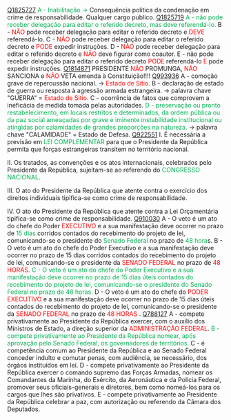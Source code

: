 [Q1825727](https://www.qconcursos.com/questoes-militares/questoes/e94237b1-26)
<span style="color:rgb(0, 176, 80)">A - Inabilitação -> </span>  Consequência politica da condenação em crime de responsabilidade. Qualquer cargo publico.
[Q1825719](https://www.qconcursos.com/questoes-militares/questoes/e9247922-26)
<span style="color:rgb(0, 176, 80)">A - não pode receber delegação para editar o referido decreto, mas deve referendá-lo.</span>
B - <span style="color:rgb(255, 0, 0)">NÃO</span> pode receber delegação para editar o referido decreto e <span style="color:rgb(255, 0, 0)">DEVE</span> referendá-lo.
C - <span style="color:rgb(255, 0, 0)">NÃO</span> pode receber delegação para editar o referido decreto e <span style="color:rgb(255, 0, 0)">PODE</span> expedir instruções.
D - <span style="color:rgb(255, 0, 0)">NÃO</span> pode receber delegação para editar o referido decreto e <span style="color:rgb(255, 0, 0)">NÃO</span> deve figurar como coautor. 
E - não pode receber delegação para editar o referido decreto <span style="color:rgb(255, 0, 0)">PODE</span> referendá-lo <span style="color:rgb(255, 0, 0)">E</span> pode expedir instruções.
[Q1814871](https://www.qconcursos.com/questoes-militares/questoes/9fffaac7-16)
PRESIDENTE <span style="color:rgb(255, 0, 0)">NÃO</span> PROMUNGA, <span style="color:rgb(255, 0, 0)">NÃO</span> SANCIONA e <span style="color:rgb(255, 0, 0)">NÃO</span> VETA emenda à Constituição!!!!
[Q993936](https://www.qconcursos.com/questoes-militares/questoes/ae78da7f-7f)
A - comoção grave de repercussão nacional. -> <span style="color:rgb(255, 0, 0)">Estado de Sitio</span>.
B - declaração de estado de guerra ou resposta à agressão armada estrangeira. -> palavra chave "GUERRA" =  <span style="color:rgb(255, 0, 0)">Estado de Sitio.</span>
C - ocorrência de fatos que comprovem a ineficácia de medida tomada pelas autoridades.
<span style="color:rgb(0, 176, 80)">D - preservação ou pronto restabelecimento, em locais restritos e determinados, da ordem pública ou da paz social ameaçadas por grave e iminente instabilidade institucional ou atingidas por calamidades de grandes proporções na natureza.</span>  -> palavra chave "CALAMIDADE" = Estado de Defesa.
[Q922551](https://www.qconcursos.com/questoes-militares/questoes/584ce8f6-9f)
I. É necessária a previsão em <span style="color:rgb(0, 176, 80)">LEI COMPLEMENTAR</span> para que o Presidente da República permita que forças estrangeiras transitem no território nacional.

II. Os tratados, as convenções e os atos internacionais, celebrados pelo Presidente da República, sujeitam-se ao referendo do <span style="color:rgb(0, 176, 80)">CONGRESSO NACIONAL</span>.

III. O ato do Presidente da República que atente contra o exercício dos direitos individuais tipifica-se como crime de responsabilidade.

IV. O ato do Presidente da República que atente contra a Lei Orçamentária tipifica-se como crime de responsabilidade.
[Q910030](https://www.qconcursos.com/questoes-militares/questoes/16040694-7e)
A - O veto é um ato do chefe do Poder <span style="color:rgb(255, 0, 0)">EXECUTIVO</span> e a sua manifestação deve ocorrer no prazo de <span style="color:rgb(0, 176, 80)">15 dias</span> corridos contados do recebimento do projeto de lei, comunicando-se o presidente do <span style="color:rgb(0, 176, 80)">Senado Federal</span> no prazo de <span style="color:rgb(0, 176, 80)">48 hora</span>s.
B - O veto é um ato do chefe do Poder Executivo e a sua manifestação deve ocorrer no prazo de 15 dias corridos contados do recebimento do projeto de lei, comunicando-se o presidente da <span style="color:rgb(255, 0, 0)">SENADO FEDERAL</span> no prazo de <span style="color:rgb(255, 0, 0)">48 HORAS</span>.
<span style="color:rgb(0, 176, 80)">C - O veto é um ato do chefe do Poder Executivo e a sua manifestação deve ocorrer no prazo de 15 dias úteis contados do recebimento do projeto de lei, comunicando-se o presidente do Senado Federal no prazo de 48 horas.</span>
D - O veto é um ato do chefe do <span style="color:rgb(255, 0, 0)">PODER EXECUTIVO</span> e a sua manifestação deve ocorrer no prazo de 15 dias úteis contados do recebimento do projeto de lei, comunicando-se o presidente da <span style="color:rgb(255, 0, 0)">SENADO FEDERAL</span> no prazo de <span style="color:rgb(255, 0, 0)">48 HORAS</span> .
[Q788127](https://www.qconcursos.com/questoes-militares/questoes/501eb6d8-08)
A - compete privativamente ao Presidente da República exercer, com o auxílio dos Ministros de Estado, a direção superior da <span style="color:rgb(255, 0, 0)">ADMINISTRAÇÃO FEDERAL</span>.
<span style="color:rgb(0, 176, 80)">B - compete privativamente ao Presidente da República nomear, após aprovação pelo Senado Federal, os governadores de territórios.</span>
C - é competência comum ao Presidente da República e ao Senado Federal conceder indulto e comutar penas, com audiência, se necessário, dos órgãos instituídos em lei.
D - compete privativamente ao Presidente da República exercer o comando supremo das Forças Armadas, nomear os Comandantes da Marinha, do Exército, da Aeronáutica e da Polícia Federal, promover seus oficiais-generais e diretores, bem como nomeá-los para os cargos que lhes são privativos.
E - compete privativamente ao Presidente da República celebrar a paz, com autorização ou referendo da Câmara dos Deputados.